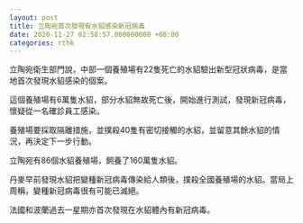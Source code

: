 ```yaml
---
layout: post
title: 立陶宛首次發現有水貂感染新冠病毒
date: 2020-11-27 02:58:57.000000000 +08:00
categories: rthk
---
```


立陶宛衛生部門說，中部一個養殖場有22隻死亡的水貂驗出新型冠狀病毒，是當地首次發現水貂感染的個案。

這個養殖場有6萬隻水貂，部分水貂無故死亡後，開始進行測試，發現新冠病毒，懷疑從一名確診員工感染。

養殖場要採取隔離措施，並撲殺40隻有密切接觸的水貂，並留意其餘水貂的情況，再決定下一步行動。

立陶宛有86個水貂養殖場，飼養了160萬隻水貂。

丹麥早前發現水貂把變種新冠病毒傳染給人類後，撲殺全國養殖場的水貂。當局上周稱，變種新冠病毒很有可能已滅絕。

法國和波蘭過去一星期亦首次發現在水貂體內有新冠病毒。
